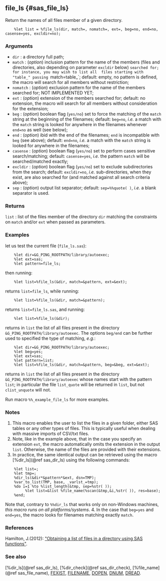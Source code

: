 ## file_ls {#sas_file_ls}
Return the names of all files member of a given directory.

~~~sas
    %let list = %file_ls(dir, match=, nomatch=, ext=, beg=no, end=no, casense=yes, excldir=no);
~~~

### Arguments
* `dir` : a directory full path;
* `match` : (_option_) inclusion pattern for the name of the members (files and directories, also
	depending on parameter `excldir` below) `searched for; for instance, you may wish to list all 
	files starting with "table_" passing `match=table_`; default: empty, no pattern is defined, the 
	macro will search for all members without restriction;
* `nomatch` : (_option_) exclusion pattern for the name of the members searched for; NOT IMPLEMENTED 
	YET;
* `ext` : (_option_) extension of the members searched for; default: no extension, the macro will 
	search for all members without consideration for the extension;
* `beg` : (_option_) boolean flag (`yes/no`) set to force the matching of the `match` string at the 
	beginning of the filenames; default: `beg=no`, _i.e._ a match with the `match` string is looked 
	for anywhere in the filenames whenever `end=no` as well (see below);
* `end` : (_option_) ibid with the end of the filenames; `end` is incompatible with `beg` (see above); 
	default: `end=no`, _i.e._ a match with the `match` string is looked for anywhere in the filenames;
* `casense` : (_option_) boolean flag (`yes/no`) set to perform cases sensitive search/matching; 
	default: `casense=yes`, _i.e._ the pattern `match` will be searched/matched exactly;
* `excldir` : (_option_) boolean flag (`yes/no`) set to exclude subdirectories from the search; 
	default: `excldir=no`, _i.e._ sub-directories, when they exist, are also searched for (and matched 
	against	all search criteria above);
* `sep` : (_option_) output list separator; default: `sep=%%quote( )`, _i.e._ a blank separator is 
	used.

### Returns
`list` : list of the files member of the directory `dir` matching the constraints on `match` and/or
	`ext` when passed as parameters. 

### Examples
let us test the current file (`file_ls.sas`):

~~~sas
	%let dir=&G_PING_ROOTPATH/library/autoexec;
	%let ext=sas;
	%let pattern=file_ls;
~~~
then running:

~~~sas
	%let list=%file_ls(&dir, match=&pattern, ext=&ext);
~~~
returns `list=file_ls`, while running:

~~~sas
	%let list=%file_ls(&dir, match=&pattern);
~~~
returns `list=file_ls.sas`, and running:

~~~sas
	%let list=%file_ls(&dir);
~~~
returns in `list` the list of all files present in the directory `&G_PING_ROOTPATH/library/autoexec`. 
The options `beg/end` can be further used to specified the type of matching, _e.g._:

~~~sas
    %let dir=&G_PING_ROOTPATH/library/autoexec;
    %let beg=yes;
	%let ext=sas;
	%let pattern=list;
	%let list=%file_ls(&dir, match=&pattern, beg=&beg, ext=&ext);
~~~
returns in `list` the list of all files present in the directory `&G_PING_ROOTPATH/library/autoexec` 
whose names start with the pattern `list`; in particular the file `list_quote` will be returned in 
`list`, but not `clist_unquote` will not.

Run macro `%%_example_file_ls` for more examples.

### Notes
1. This macro enables the user to list the files in a given folder, either SAS tables or any other
types of files. This is typically useful when dealing with massive imports of CSV/txt files.
2. Note, like in the example above, that in the case you specify an extension `ext`, the macro 
automatically omits the extension in the output `list`. Otherwise, the name of the files are provided 
with their extensions.
3. In practice, the same identical output can be retrieved using the macro [%dir_ls](@ref sas_dir_ls) 
using the following commands:

~~~sas
    %let list=; 
    %let tmp=;
    %dir_ls(&dir*&pattern*&ext, dsn=TMP);
    %var_to_list(TMP, base, _varlst_=tmp);
    %do i=1 %to %list_length(&tmp, sep=%str( ));
         %let list=&list %file_name(%scan(&tmp,&i,%str( )), res=base);
    %end;
~~~
Note that, contrary to `%%dir_ls` that works only on non-Windows machines, *this macro runs on all 
platforms/systems*.
4. In the case that `beg=yes` and `end=yes`, the macro looks for filenames matching exactly `match`.

### References
Hamilton, J.(2012): ["Obtaining a list of files in a directory using SAS functions"](http://www.wuss.org/proceedings12/55.pdf).

### See also
[%dir_ls](@ref sas_dir_ls), [%dir_check](@ref sas_dir_check), [%file_name](@ref sas_file_name),
[FEXIST](http://support.sas.com/documentation/cdl/en/lrdict/64316/HTML/default/viewer.htm#a000210817.htm),
[FILENAME](http://support.sas.com/documentation/cdl/en/lrdict/64316/HTML/default/viewer.htm#a000210819.htm),
[DOPEN](http://support.sas.com/documentation/cdl/en/lrdict/64316/HTML/default/viewer.htm#a000209538.htm),
[DNUM](http://support.sas.com/documentation/cdl/en/lrdict/64316/HTML/default/viewer.htm#a000209695.htm),
[DREAD](http://support.sas.com/documentation/cdl/en/lrdict/64316/HTML/default/viewer.htm#a000209687.htm).

